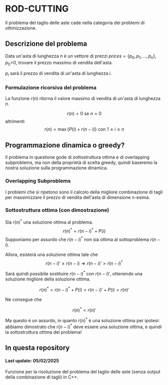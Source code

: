 # ROD-CUTTING #

Il problema del taglio delle aste cade nella categoria dei problemi di ottimizzazione. 

## Descrizione del problema ##
Data un'asta di lunghezza $n$ è un vettore di prezzi $prices = \{p_0, p_1, \dots, p_{n}\}$, $p_0$=0, trovare il prezzo massimo di vendita dell'asta.

$p_i$ sarà il prezzo di vendita di un'asta di lunghezza $i$.

### Formulazione ricorsiva del problema
La funzione $r(n)$ ritorna il valore massimo di vendita di un'asta di lunghezza $n$.

$$
r(n) = 0 \text{ se } n = 0  
$$
altrimenti
$$
r(n) = \max \{ P(i) + r(n-i)\}  \text{ con } 1 \leq i \leq n
$$

## Programmazione dinamica o greedy?

Il problema in questione gode di sottostruttura ottima e di overlapping subproblems, ma non della proprietà di scelta greedy, quindi baseremo la nostra soluzione sulla programmazione dinamica.

### Overlapping Subproblems

I problemi che si ripetono sono il calcolo della migliore combinazione di tagli per massimizzare il prezzo di vendita dell'asta di dimensione $n$-esima.

### Sottostruttura ottima (con dimostrazione)
Sia $r(n)^*$ una soluzione ottima al problema.
$$
r(n)^* = r(n-i)^* + P(i)
$$
Supponiamo per assurdo che $r(n-i)^*$ non sia ottima al sottoproblema $r(n-i)$.

Allora, esisterà una soluzione ottima tale che
$$
r(n-i)' \geq r(n-i) \Rightarrow r(n-i)' > r(n-i)^*
$$

Sarà quindi possibile sostituire $r(n-i)^*$ con $r(n-i)'$, ottenendo una soluzione migliore della soluzione ottima.

$$
r(n)^* = r(n-i)^* + P(i) < r(n-i)' + P(i) = r(n)'
$$

Ne consegue che

$$
r(n)^* < r(n)'
$$

Ma questo è un assurdo, in quanto $r(n)^*$ è una soluzione ottima per ipotesi: abbiamo dimostrato che $r(n-i)^*$ deve essere una soluzione ottima, e quindi la sottostruttura ottima del problema!

## In questa repository

#### Last update: 05/02/2025
Funzione per la risoluzione del problema del taglio delle aste (senza output della combinazione di tagli) in C++.
